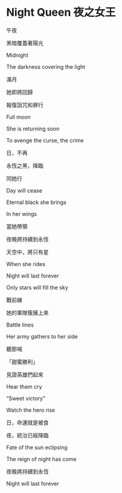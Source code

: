 # Night Queen 夜之女王

午夜

黑暗覆蓋著陽光

Midnight

The darkness covering the light



滿月

她即將回歸

報復詛咒和罪行

Full moon

She is returning soon

To avenge the curse, the crime



日，不再

永恆之黑，降臨

同她行

Day will cease

Eternal black she brings

In her wings



當她帶領

夜晚將持續到永恆

天空中，將只有星

When she rides

Night will last forever

Only stars will fill the sky



戰前線

她的軍隊簇擁上來

Battle lines

Her army gathers to her side



聽那喊

「甜蜜勝利」

見證英雄們起來

Hear them cry

“Sweet victory”

Watch the hero rise



日，命運就是被食

夜，統治已經降臨

Fate of the sun eclipsing

The reign of night has come



夜晚將持續到永恆

Night will last forever
